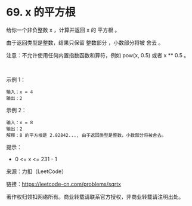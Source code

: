 # 69. x 的平方根
给你一个非负整数 x ，计算并返回 x 的 平方根 。

由于返回类型是整数，结果只保留 整数部分 ，小数部分将被 舍去 。

注意：不允许使用任何内置指数函数和算符，例如 pow(x, 0.5) 或者 x ** 0.5 。

 

示例 1：
```
输入：x = 4
输出：2
```
示例 2：
```
输入：x = 8
输出：2
解释：8 的平方根是 2.82842..., 由于返回类型是整数，小数部分将被舍去。
```

提示：

- 0 <= x <= 231 - 1

来源：力扣（LeetCode）

链接：https://leetcode-cn.com/problems/sqrtx

著作权归领扣网络所有。商业转载请联系官方授权，非商业转载请注明出处。